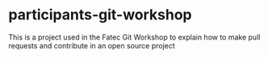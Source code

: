 # participants-git-workshop
This is a project used in the Fatec Git Workshop to explain how to make pull requests and contribute in an open source project
